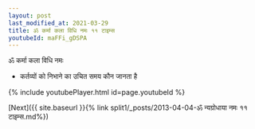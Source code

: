 ```yaml
---
layout: post
last_modified_at: 2021-03-29
title: ॐ कर्मा कला विधि नमः ११ टाइम्स
youtubeId: maFFi_gDSPA
---
```

 
 
 ॐ कर्मा कला विधि नमः  
 
 -  कर्तव्यों को निभाने का उचित समय कौन जानता है 
 
  
 
  
 
 
 
 
 
 


{% include youtubePlayer.html id=page.youtubeId %}
 
[Next]({{ site.baseurl }}{% link  split1/_posts/2013-04-04-ॐ न्यग्रोधाया नमः ११ टाइम्स.md%})
 
